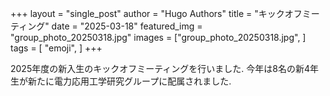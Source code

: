 +++
layout = "single_post"
author = "Hugo Authors"
title  = "キックオフミーティング"
date   = "2025-03-18"
featured_img = "group_photo_20250318.jpg"
images = ["group_photo_20250318.jpg", ]
tags   = [
    "emoji",
]
+++

2025年度の新入生のキックオフミーティングを行いました. 
今年は8名の新4年生が新たに電力応用工学研究グループに配属されました. 


